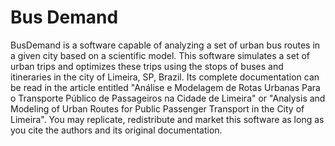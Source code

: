 # Bus Demand
BusDemand is a software capable of analyzing a set of urban bus routes in a given city based on a scientific model.
This software simulates a set of urban trips and optimizes these trips using the stops of buses and itineraries in the city of Limeira, SP, Brazil.
Its complete documentation can be read in the article entitled "Análise e Modelagem de Rotas Urbanas Para o Transporte Público de Passageiros na Cidade de Limeira" or "Analysis and Modeling of Urban Routes for Public Passenger Transport in the City of Limeira".
You may replicate, redistribute and market this software as long as you cite the authors and its original documentation.
